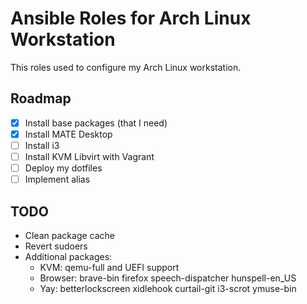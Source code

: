 # Ansible Roles for Arch Linux Workstation

This roles used to configure my Arch Linux workstation.

## Roadmap

- [x] Install base packages (that I need)
- [x] Install MATE Desktop
- [ ] Install i3
- [ ] Install KVM Libvirt with Vagrant
- [ ] Deploy my dotfiles
- [ ] Implement alias

## TODO

- Clean package cache
- Revert sudoers
- Additional packages:
  - KVM: qemu-full and UEFI support
  - Browser: brave-bin firefox speech-dispatcher hunspell-en_US
  - Yay: betterlockscreen xidlehook curtail-git i3-scrot ymuse-bin
